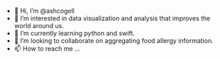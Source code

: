 - 👋 Hi, I’m @ashcogell
- 👀 I’m interested in data visualization and analysis that improves the world around us.
- 🌱 I’m currently learning python and swift.
- 💞️ I’m looking to collaborate on aggregating food allergy information.
- 📫 How to reach me ...

<!---
ashcogell/ashcogell is a ✨ special ✨ repository because its `README.md` (this file) appears on your GitHub profile.
You can click the Preview link to take a look at your changes.
--->
